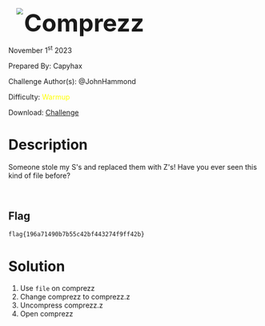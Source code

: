 <img src="https://i.imgur.com/SPDalOx.png" style="margin-left: 20px; zoom: 80%;" align=left />        <font size="10">**Comprezz**</font>

November 1<sup>st</sup> 2023

Prepared By: Capyhax

Challenge Author(s): @JohnHammond

Difficulty: <font color=yellow>Warmup</font>

Download: [Challenge](https://github.com/Maclteration/Huntress-CTF-2023/raw/main/huntress-ctf-2023/warmup/%5BWarmup%5D%20Comprezz/comprezz.zip)

# Description

Someone stole my S's and replaced them with Z's! Have you ever seen this kind of file before?

<br>

## Flag

`flag{196a71490b7b55c42bf443274f9ff42b}`

# Solution

1. Use `file` on comprezz
2. Change comprezz to comprezz.z
3. Uncompress comprezz.z 
4. Open comprezz